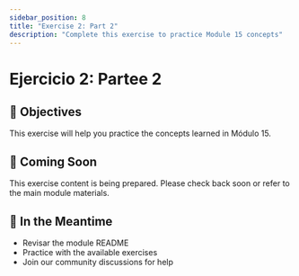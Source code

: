 ```yaml
---
sidebar_position: 8
title: "Exercise 2: Part 2"
description: "Complete this exercise to practice Module 15 concepts"
---
```


# Ejercicio 2: Partee 2

## 🎯 Objectives

This exercise will help you practice the concepts learned in Módulo 15.

## 📝 Coming Soon

This exercise content is being prepared. Please check back soon or refer to the main module materials.

## 🚀 In the Meantime

- Revisar the module README
- Practice with the available exercises
- Join our community discussions for help
